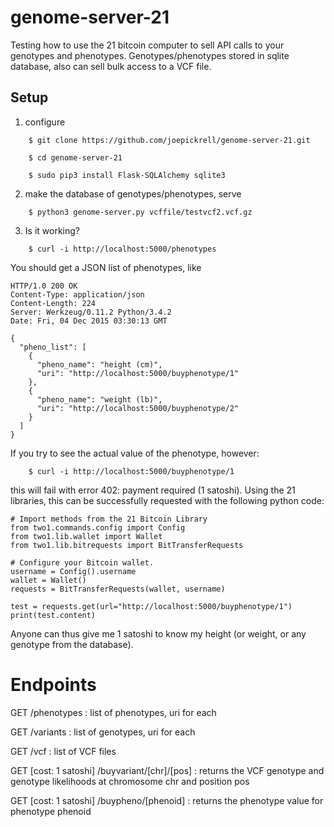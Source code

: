 # genome-server-21

Testing how to use the 21 bitcoin computer to sell API calls to your genotypes and phenotypes. Genotypes/phenotypes stored in sqlite database, also can sell bulk access to a VCF file.

Setup
-----

1. configure

```
	$ git clone https://github.com/joepickrell/genome-server-21.git

	$ cd genome-server-21 

	$ sudo pip3 install Flask-SQLAlchemy sqlite3

```
2. make the database of genotypes/phenotypes, serve
```
	$ python3 genome-server.py vcffile/testvcf2.vcf.gz
```
3. Is it working?
```
	$ curl -i http://localhost:5000/phenotypes
```
You should get a JSON list of phenotypes, like

```
HTTP/1.0 200 OK
Content-Type: application/json
Content-Length: 224
Server: Werkzeug/0.11.2 Python/3.4.2
Date: Fri, 04 Dec 2015 03:30:13 GMT

{
  "pheno_list": [
    {
      "pheno_name": "height (cm)",
      "uri": "http://localhost:5000/buyphenotype/1"
    },
    {
      "pheno_name": "weight (lb)",
      "uri": "http://localhost:5000/buyphenotype/2"
    }
  ]
}
```
If you try to see the actual value of the phenotype, however:

```
	$ curl -i http://localhost:5000/buyphenotype/1
```

this will fail with error 402: payment required (1 satoshi). Using the 21 libraries, this can be successfully requested with the following python code:

```
# Import methods from the 21 Bitcoin Library
from two1.commands.config import Config
from two1.lib.wallet import Wallet
from two1.lib.bitrequests import BitTransferRequests

# Configure your Bitcoin wallet.
username = Config().username
wallet = Wallet()
requests = BitTransferRequests(wallet, username)

test = requests.get(url="http://localhost:5000/buyphenotype/1")
print(test.content)
```

Anyone can thus give me 1 satoshi to know my height (or weight, or any genotype from the database).

# Endpoints

GET /phenotypes : list of phenotypes, uri for each

GET /variants : list of genotypes, uri for each

GET /vcf : list of VCF files

GET [cost: 1 satoshi] /buyvariant/[chr]/[pos] : returns the VCF genotype and genotype likelihoods at chromosome chr and position pos

GET [cost: 1 satoshi] /buypheno/[phenoid] : returns the phenotype value for phenotype phenoid


